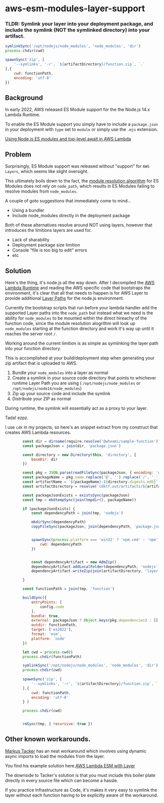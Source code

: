 # aws-esm-modules-layer-support

### TLDR: Symlink your layer into your deployment package, and include the symlink (NOT the symlinked directory) into your artifact.

```javascript
symlinkSync('/opt/nodejs/node_modules', 'node_modules', 'dir')   
process.chdir(cwd)

spawnSync('zip', [
    '--symlinks', '-r', `${artifactDirectory}/function.zip`, `.`
],{
    cwd: functionPath,
    encoding: 'utf-8'
})
```


## Background 


In early 2022, AWS released ES Module support for the the Node.js 14.x Lambda Runtime.

To enable the ES Module support you simply have to include a `package.json` in your deployment with `type` set to `module` or simply use the `.mjs` extension.

[Using Node.js ES modules and top-level await in AWS Lambda](https://aws.amazon.com/blogs/compute/using-node-js-es-modules-and-top-level-await-in-aws-lambda/)

## Problem

Surprisingly, ES Module support was released without "support" for `AWS Layers`, which seems like slight oversight.

This ultimately boils down to the fact, the [module resolution algorithm](https://nodejs.org/api/esm.html#resolution-algorithm) for ES Modules does not rely on `node_path`, which results in ES Modules failing to resolve modules from `node_modules`.

A couple of goto suggestions that immediately come to mind...

- Using a bundler
- Include node_modules directly in the deployment package

Both of these alternatives resolve around NOT using layers, however that introduces the limitions layers are used for. 
- Lack of sharability
- Deployment package size limition
- Console "file is too big to edit" errors
- etc

## Solution

Here's the thing, it's node.js all the way down. After I decompiled the [AWS Lambda Runtime](https://hub.docker.com/r/amazon/aws-lambda-nodejs) and reading the AWS specific code that bootstraps the environment, it's clear that all that needs to happen is for AWS Layer to provide additional [Layer Paths](https://docs.aws.amazon.com/lambda/latest/dg/configuration-layers.html) for the node.js environment. 

Currently the bootstrap scripts that run before your lambda handler add the supported Layer paths into the `node_path` but instead what we need is the ability for `node_modules` to be mounted within the direct hireachy of the function code, since the module resolution alogrithm will look up `node_modules` starting at the function directory and work it's way up until it reaches the server root `/`.

Working around the current limition is as simple as symlinking the layer path into your function directory.

This is accomplished at your build/deployment step when generating your zip artifact that is uploaded to AWS.

1. Bundle your `node_modules` into a layer as normal
2. Create a symlink in your source code directory that points to whichever runtime Layer Path you are using ( `/opt/nodejs/node_modules` or `/opt/nodejs/node14/node_modules`)
3. Zip up your source code and include the symlink
4. Distribute your ZIP as normal

During runtime, the symlink will essentially act as a proxy to your layer.

Tada! ezpz. 

I use `cdk` in my projects, so here's an snippet extract from my construct that creates AWS Lambda resources.

```javascript
        const dir = dirname(require.resolve('@whoami/sample-function'))
        const packageJson = join(dir, 'package.json')

        const directory = new Directory(this, 'directory', {
            baseDir: dir
        })

        const pkg = JSON.parse(readFileSync(packageJson, { encoding: 'utf-8' }))
        const packageName = pkg.name.replace('@', '').replace('/', '_')
        const artifactName = `${packageName}-${directory.digests.md5}`
        const artifactDirectory = resolve(`cdktf.out/artifacts/${artifactName}`)

        const packageJsonExists = existsSync(packageJson)
        const tmp = mkdtempSync(join(tmpdir(), packageName))

        if (packageJsonExists) {
            const dependencyPath = join(tmp, 'nodejs')

            mkdirSync(dependencyPath)
            copyFileSync(packageJson, join(dependencyPath, 'package.json'))


            spawnSync(process.platform === 'win32' ? 'npm.cmd' : 'npm', ['install', '--prod'], {
                cwd: dependencyPath
            })


            const dependencyArtifact = new AdmZip()
            dependencyArtifact.addLocalFolder(dependencyPath, 'nodejs')
            dependencyArtifact.writeZip(join(artifactDirectory, 'layer.zip'))

        }

        const functionPath = join(tmp, 'function')

        buildSync({
            entryPoints: [
                config.code
            ],
            bundle: true,
            external: packageJson ? Object.keys(pkg.dependencies) : [],
            outdir: functionPath,
            target: ['es2022'],
            format: 'esm',
            platform: 'node'
        })

        let cwd = process.cwd()
        process.chdir(functionPath)

        symlinkSync('/opt/nodejs/node_modules', 'node_modules', 'dir')   
        process.chdir(cwd)
        
        spawnSync('zip', [
            '--symlinks', '-r', `${artifactDirectory}/function.zip`, `.`
        ],{
            cwd: functionPath,
            encoding: 'utf-8'
        } )

        process.chdir(cwd)


        rmSync(tmp, { recursive: true })

```


## Other known workarounds.


[Markus Tacker](https://twitter.com/coderbyheart/status/1487218393241563140) has an neat workaround which involves using dynamic async imports to load the modules from the layer. 

You find his example solution here.[AWS Lambda ESM with Layer](https://github.com/coderbyheart/aws-lambda-esm-with-layer)

The downside to Tacker's solution is that you must include this boiler plate directly in every source file which can become a hassle.

If you practice Infrastructure as Code, it's makes it very easy to symlink the layer without each function having to be explicitly aware of the workaround.




